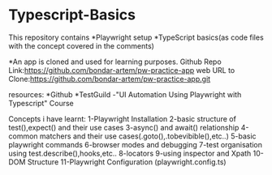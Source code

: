 # Typescript-Basics

This repository contains 
*Playwright setup
*TypeScript basics(as code files with the concept covered in the comments)

*An app is cloned and used for learning purposes.
Github Repo Link:https://github.com/bondar-artem/pw-practice-app
web URL to Clone:https://github.com/bondar-artem/pw-practice-app.git

resources:
*Github
*TestGuild -"UI Automation Using Playwright with Typescript" Course

Concepts i have learnt:
1-Playwright Installation
2-basic structure of test(),expect() and their use cases
3-async() and await() relationship
4-common matchers and their use cases(.goto(),.tobevibible(),etc..)
5-basic playwright commands
6-browser modes and debugging
7-test organisation using test.describe(),hooks,etc..
8-locators
9-using inspector and Xpath
10-DOM Structure
11-Playwright Configuration (playwright.config.ts)


